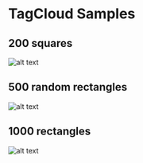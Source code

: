 # TagCloud Samples

## 200 squares
![alt text](Samples/200Squares.bmp)

## 500 random rectangles
![alt text](Samples/500RandomRectangles.bmp)

## 1000 rectangles
![alt text](Samples/1000Rectangles.bmp)

